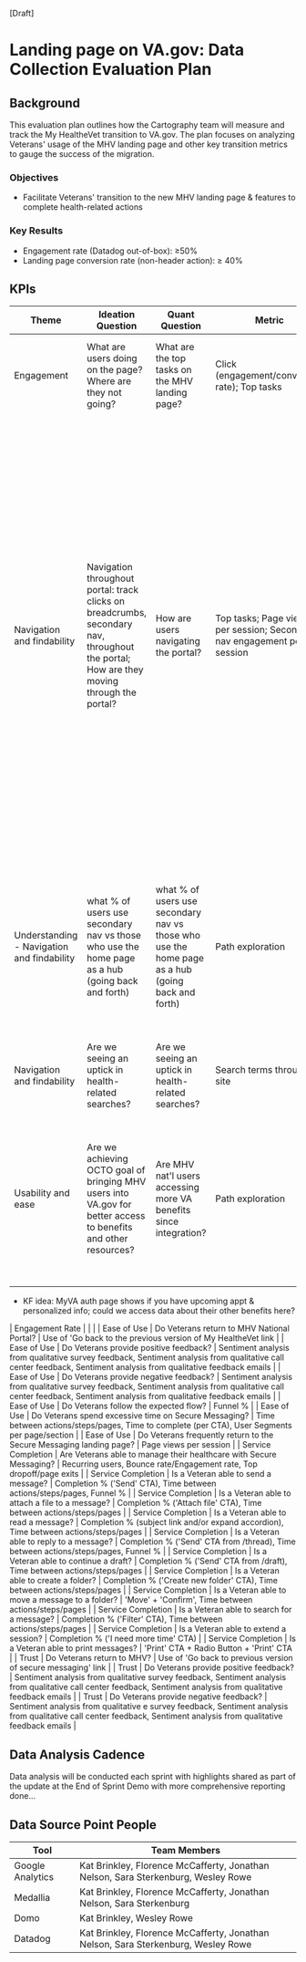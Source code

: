 [Draft]

# **Landing page on VA.gov: Data Collection Evaluation Plan**

## **Background**

This evaluation plan outlines how the Cartography team will measure and track the My HealtheVet transition to VA.gov. The plan focuses on analyzing Veterans' usage of the MHV landing page and other key transition metrics to gauge the success of the migration.

### **Objectives**

- Facilitate Veterans' transition to the new MHV landing page & features to complete health-related actions 

### **Key Results**

- Engagement rate (Datadog out-of-box): ≥50%
- Landing page conversion rate (non-header action): ≥ 40%

## **KPIs**

| **Theme** | **Ideation Question** | **Quant Question** | **Metric** | **Tools** | **Notes** | 
| --- | --- | --- | --- | --- | --- | 
| Engagement | What are users doing on the page? Where are they not going? | What are the top tasks on the MHV landing page? | Click (engagement/conversion rate); Top tasks | Datadog; GA4; might need export | Value add because they should be able to find other things they can't current | 
| Navigation and findability | Navigation throughout portal: track clicks on breadcrumbs, secondary nav, throughout the portal; How are they moving through the portal? | How are users navigating the portal? | Top tasks; Page views per session; Secondary nav engagement per session | GA4 | - Clicks on secondary nav throughout the portal (be able to compare clicks on secondary nav from a tool page vs. from the home page) - Clicks on breadcrumbs throughout the portal (be able to compare clicks on secondary nav from a tool page vs. clicks on breadcrumbs) Turn on screen reader support - Engagement for each tool / session - Conversions for each tool / session - Same stats but for national portal tools ^| 
| Understanding - Navigation and findability | what % of users use secondary nav vs those who use the home page as a hub (going back and forth) | what % of users use secondary nav vs those who use the home page as a hub (going back and forth)| Path exploration| GA4 | - Value add of SN? or do they prefer to flow back through the LP? - Observe: How initial visit behaviors change over time as they continue to use MHV in the future & become more proficient | 
| Navigation and findability | Are we seeing an uptick in health-related searches? | Are we seeing an uptick in health-related searches? | Search terms throughout site | GA4 | Keep an eye on search terms: Mikki for help if needed | 
| Usability and ease | Are we achieving OCTO goal of bringing MHV users into VA.gov for better access to benefits and other resources? | Are MHV nat'l users accessing more VA benefits since integration? | Path exploration | -- | - RS idea: Account activity log will show MHV registered users; what proportion has an additional action showing a benefit theyre also eligible for
- KF idea: MyVA auth page shows if you have upcoming appt & personalized info; could we access data about their other benefits here?



| Engagement Rate |  |  |
| Ease of Use | Do Veterans return to MHV National Portal? | Use of 'Go back to the previous version of My HealtheVet link |
| Ease of Use | Do Veterans provide positive feedback? | Sentiment analysis from qualitative survey feedback, Sentiment analysis from qualitative call center feedback, Sentiment analysis from qualitative feedback emails |
| Ease of Use | Do Veterans provide negative feedback? | Sentiment analysis from qualitative survey feedback, Sentiment analysis from qualitative call center feedback, Sentiment analysis from qualitative feedback emails |
| Ease of Use | Do Veterans follow the expected flow? | Funnel % |
| Ease of Use | Do Veterans spend excessive time on Secure Messaging? | Time between actions/steps/pages, Time to complete (per CTA), User Segments per page/section |
| Ease of Use | Do Veterans frequently return to the Secure Messaging landing page? | Page views per session |
| Service Completion | Are Veterans able to manage their healthcare with Secure Messaging? | Recurring users, Bounce rate/Engagement rate, Top dropoff/page exits |
| Service Completion | Is a Veteran able to send a message? | Completion % ('Send' CTA), Time between actions/steps/pages, Funnel % |
| Service Completion | Is a Veteran able to attach a file to a message? | Completion % ('Attach file' CTA), Time between actions/steps/pages |
| Service Completion | Is a Veteran able to read a message? | Completion % (subject link and/or expand accordion), Time between actions/steps/pages |
| Service Completion | Is a Veteran able to reply to a message? | Completion % ('Send' CTA from /thread), Time between actions/steps/pages, Funnel % |
| Service Completion | Is a Veteran able to continue a draft? | Completion % ('Send' CTA from /draft), Time between actions/steps/pages |
| Service Completion | Is a Veteran able to create a folder? | Completion % ('Create new folder' CTA), Time between actions/steps/pages |
| Service Completion | Is a Veteran able to move a message to a folder? | 'Move' + 'Confirm', Time between actions/steps/pages |
| Service Completion | Is a Veteran able to search for a message? | Completion % ('Filter' CTA), Time between actions/steps/pages |
| Service Completion | Is a Veteran able to extend a session? | Completion % ('I need more time' CTA) |
| Service Completion | Is a Veteran able to print messages? | 'Print' CTA + Radio Button + 'Print' CTA |
| Trust | Do Veterans return to MHV? | Use of 'Go back to previous version of secure messaging' link |
| Trust | Do Veterans provide positive feedback? | Sentiment analysis from qualitative survey feedback, Sentiment analysis from qualitative call center feedback, Sentiment analysis from qualitative feedback emails |
| Trust | Do Veterans provide negative feedback? | Sentiment analysis from qualitative e survey feedback, Sentiment analysis from qualitative call center feedback, Sentiment analysis from qualitative feedback emails |


## **Data Analysis Cadence**

Data analysis will be conducted each sprint with highlights shared as part of the update at the End of Sprint Demo with more comprehensive reporting done...

## **Data Source Point People**

| **Tool** | **Team Members** |
| --- | --- |
| Google Analytics | Kat Brinkley, Florence McCafferty, Jonathan Nelson, Sara Sterkenburg, Wesley Rowe
| Medallia | Kat Brinkley, Florence McCafferty, Jonathan Nelson, Sara Sterkenburg |
| Domo | Kat Brinkley, Wesley Rowe |
| Datadog | Kat Brinkley, Florence McCafferty, Jonathan Nelson, Sara Sterkenburg, Wesley Rowe |
